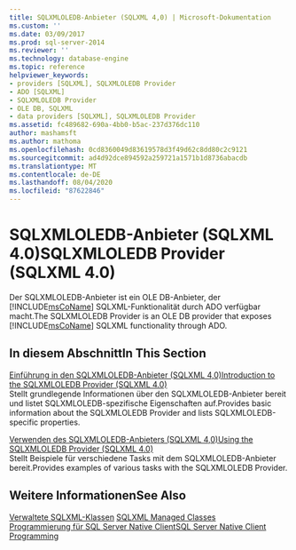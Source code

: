 ```yaml
---
title: SQLXMLOLEDB-Anbieter (SQLXML 4,0) | Microsoft-Dokumentation
ms.custom: ''
ms.date: 03/09/2017
ms.prod: sql-server-2014
ms.reviewer: ''
ms.technology: database-engine
ms.topic: reference
helpviewer_keywords:
- providers [SQLXML], SQLXMLOLEDB Provider
- ADO [SQLXML]
- SQLXMLOLEDB Provider
- OLE DB, SQLXML
- data providers [SQLXML], SQLXMLOLEDB Provider
ms.assetid: fc489682-690a-4bb0-b5ac-237d376dc110
author: mashamsft
ms.author: mathoma
ms.openlocfilehash: 0cd8360049d83619578d3f49d62c8dd80c2c9121
ms.sourcegitcommit: ad4d92dce894592a259721a1571b1d8736abacdb
ms.translationtype: MT
ms.contentlocale: de-DE
ms.lasthandoff: 08/04/2020
ms.locfileid: "87622846"
---
```

# <a name="sqlxmloledb-provider-sqlxml-40"></a><span data-ttu-id="d19f1-102">SQLXMLOLEDB-Anbieter (SQLXML 4.0)</span><span class="sxs-lookup"><span data-stu-id="d19f1-102">SQLXMLOLEDB Provider (SQLXML 4.0)</span></span>
  <span data-ttu-id="d19f1-103">Der SQLXMLOLEDB-Anbieter ist ein OLE DB-Anbieter, der [!INCLUDE[msCoName](../../includes/msconame-md.md)] SQLXML-Funktionalität durch ADO verfügbar macht.</span><span class="sxs-lookup"><span data-stu-id="d19f1-103">The SQLXMLOLEDB Provider is an OLE DB provider that exposes [!INCLUDE[msCoName](../../includes/msconame-md.md)] SQLXML functionality through ADO.</span></span>  
  
## <a name="in-this-section"></a><span data-ttu-id="d19f1-104">In diesem Abschnitt</span><span class="sxs-lookup"><span data-stu-id="d19f1-104">In This Section</span></span>  
 [<span data-ttu-id="d19f1-105">Einführung in den SQLXMLOLEDB-Anbieter &#40;SQLXML 4,0&#41;</span><span class="sxs-lookup"><span data-stu-id="d19f1-105">Introduction to the SQLXMLOLEDB Provider &#40;SQLXML 4.0&#41;</span></span>](../../relational-databases/sqlxml-annotated-xsd-schemas-xpath-queries/data-access-components-provider/introduction-to-the-sqlxmloledb-provider-sqlxml-4-0.md)  
 <span data-ttu-id="d19f1-106">Stellt grundlegende Informationen über den SQLXMLOLEDB-Anbieter bereit und listet SQLXMLOLEDB-spezifische Eigenschaften auf.</span><span class="sxs-lookup"><span data-stu-id="d19f1-106">Provides basic information about the SQLXMLOLEDB Provider and lists SQLXMLOLEDB-specific properties.</span></span>  
  
 [<span data-ttu-id="d19f1-107">Verwenden des SQLXMLOLEDB-Anbieters &#40;SQLXML 4,0&#41;</span><span class="sxs-lookup"><span data-stu-id="d19f1-107">Using the SQLXMLOLEDB Provider &#40;SQLXML 4.0&#41;</span></span>](../../relational-databases/sqlxml-annotated-xsd-schemas-xpath-queries/data-access-components-provider/using-the-sqlxmloledb-provider-sqlxml-4-0.md)  
 <span data-ttu-id="d19f1-108">Stellt Beispiele für verschiedene Tasks mit dem SQLXMLOLEDB-Anbieter bereit.</span><span class="sxs-lookup"><span data-stu-id="d19f1-108">Provides examples of various tasks with the SQLXMLOLEDB Provider.</span></span>  
  
## <a name="see-also"></a><span data-ttu-id="d19f1-109">Weitere Informationen</span><span class="sxs-lookup"><span data-stu-id="d19f1-109">See Also</span></span>  
 <span data-ttu-id="d19f1-110">[Verwaltete SQLXML-Klassen](../../relational-databases/sqlxml-annotated-xsd-schemas-xpath-queries/net-framework-classes/sqlxml-4-0-net-framework-support-managed-classes.md) </span><span class="sxs-lookup"><span data-stu-id="d19f1-110">[SQLXML Managed Classes](../../relational-databases/sqlxml-annotated-xsd-schemas-xpath-queries/net-framework-classes/sqlxml-4-0-net-framework-support-managed-classes.md) </span></span>  
 [<span data-ttu-id="d19f1-111">Programmierung für SQL Server Native Client</span><span class="sxs-lookup"><span data-stu-id="d19f1-111">SQL Server Native Client Programming</span></span>](../../relational-databases/native-client/sql-server-native-client-programming.md)  
  
  
